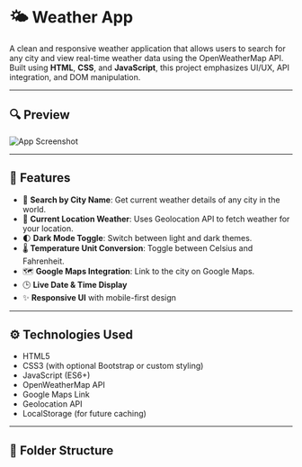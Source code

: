 # 🌤️ Weather App

A clean and responsive weather application that allows users to search for any city and view real-time weather data using the OpenWeatherMap API. Built using **HTML**, **CSS**, and **JavaScript**, this project emphasizes UI/UX, API integration, and DOM manipulation.

---

## 🔍 Preview

![App Screenshot](./assets/your-screenshot.png)

---

## 🚀 Features

- 🔎 **Search by City Name**: Get current weather details of any city in the world.
- 📍 **Current Location Weather**: Uses Geolocation API to fetch weather for your location.
- 🌓 **Dark Mode Toggle**: Switch between light and dark themes.
- 🌡️ **Temperature Unit Conversion**: Toggle between Celsius and Fahrenheit.
- 🗺️ **Google Maps Integration**: Link to the city on Google Maps.
- 🕒 **Live Date & Time Display**
- ✨ **Responsive UI** with mobile-first design

---

## ⚙️ Technologies Used

- HTML5
- CSS3 (with optional Bootstrap or custom styling)
- JavaScript (ES6+)
- OpenWeatherMap API
- Google Maps Link
- Geolocation API
- LocalStorage (for future caching)

---

## 📂 Folder Structure

